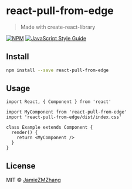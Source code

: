# react-pull-from-edge

> Made with create-react-library

[![NPM](https://img.shields.io/npm/v/react-pull-from-edge.svg)](https://www.npmjs.com/package/react-pull-from-edge) [![JavaScript Style Guide](https://img.shields.io/badge/code_style-standard-brightgreen.svg)](https://standardjs.com)

## Install

```bash
npm install --save react-pull-from-edge
```

## Usage

```tsx
import React, { Component } from 'react'

import MyComponent from 'react-pull-from-edge'
import 'react-pull-from-edge/dist/index.css'

class Example extends Component {
  render() {
    return <MyComponent />
  }
}
```

## License

MIT © [JamieZMZhang](https://github.com/JamieZMZhang)
